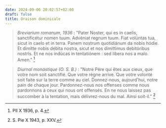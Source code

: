 ```yaml
---
date: 2024-09-06 20:02:57+02:00
draft: false
title: Oraison dominicale
---
```





> *Breviarium romanum, 1936* : "Pater Noster, qui es in caelis, sanctificétur nomen tuum. Advéniat regnum tuum. Fiat volúntas tua, sicut in caelo et in terra. Panem nostrum quotidiánum da nobis hódie. Et dimítte nobis débita nostra, sicut et nos dimittimus debitóribus nostris. Et ne nos indúcas in tentatiónem : sed libera nos a malo. Amen." [^1]

[^1]: PII X 1936, p. 4.

> *Diurnal monastique (O. S. B.)* : "Notre Père qui êtes aux cieux, que votre nom soit sanctifié. Que votre règne arrive. Que votre volonté soit faite sur la terre comme au ciel. Donnez-nous, aujourd'hui, notre pain de chaque jour. Pardonnez-nous nos offenses comme nous pardonnons à ceux qui nous ont offensés. En ne nous laissez pas succomber à la tentation, mais délivrez-nous du mal. Ainsi soit-il." [^2]

[^2]: S. Pie X 1943, p. XXV.
